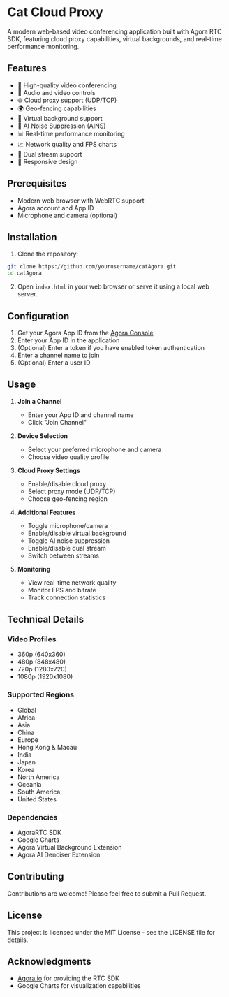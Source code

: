 # Cat Cloud Proxy

A modern web-based video conferencing application built with Agora RTC SDK, featuring cloud proxy capabilities, virtual backgrounds, and real-time performance monitoring.

## Features

- 🎥 High-quality video conferencing
- 🎤 Audio and video controls
- 🌐 Cloud proxy support (UDP/TCP)
- 🌍 Geo-fencing capabilities
- 🎨 Virtual background support
- 🎯 AI Noise Suppression (AINS)
- 📊 Real-time performance monitoring
- 📈 Network quality and FPS charts
- 🔄 Dual stream support
- 📱 Responsive design

## Prerequisites

- Modern web browser with WebRTC support
- Agora account and App ID
- Microphone and camera (optional)

## Installation

1. Clone the repository:
```bash
git clone https://github.com/yourusername/catAgora.git
cd catAgora
```

2. Open `index.html` in your web browser or serve it using a local web server.

## Configuration

1. Get your Agora App ID from the [Agora Console](https://console.agora.io/)
2. Enter your App ID in the application
3. (Optional) Enter a token if you have enabled token authentication
4. Enter a channel name to join
5. (Optional) Enter a user ID

## Usage

1. **Join a Channel**
   - Enter your App ID and channel name
   - Click "Join Channel"

2. **Device Selection**
   - Select your preferred microphone and camera
   - Choose video quality profile

3. **Cloud Proxy Settings**
   - Enable/disable cloud proxy
   - Select proxy mode (UDP/TCP)
   - Choose geo-fencing region

4. **Additional Features**
   - Toggle microphone/camera
   - Enable/disable virtual background
   - Toggle AI noise suppression
   - Enable/disable dual stream
   - Switch between streams

5. **Monitoring**
   - View real-time network quality
   - Monitor FPS and bitrate
   - Track connection statistics

## Technical Details

### Video Profiles
- 360p (640x360)
- 480p (848x480)
- 720p (1280x720)
- 1080p (1920x1080)

### Supported Regions
- Global
- Africa
- Asia
- China
- Europe
- Hong Kong & Macau
- India
- Japan
- Korea
- North America
- Oceania
- South America
- United States

### Dependencies
- AgoraRTC SDK
- Google Charts
- Agora Virtual Background Extension
- Agora AI Denoiser Extension

## Contributing

Contributions are welcome! Please feel free to submit a Pull Request.

## License

This project is licensed under the MIT License - see the LICENSE file for details.

## Acknowledgments

- [Agora.io](https://www.agora.io/) for providing the RTC SDK
- Google Charts for visualization capabilities 